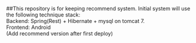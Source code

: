 ##This repository is for keeping recommend system.
  Initial system will use the following technique stack:  
  Backend: Spring(Rest) + Hibernate + mysql on tomcat 7.  
  Frontend: Android  
  (Add recommend version after first deploy)  
